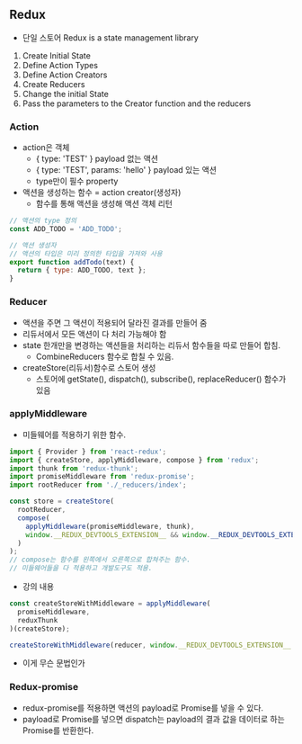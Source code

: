 ## Redux
* 단일 스토어
Redux is a state management library
1. Create Initial State
2. Define Action Types
3. Define Action Creators
4. Create Reducers
5. Change the initial State
6. Pass the parameters to the Creator function and the reducers

### Action
* action은 객체
  * { type: 'TEST' } payload 없는 액션
  * { type: 'TEST', params: 'hello' } payload 있는 액션
  * type만이 필수 property
* 액션을 생성하는 함수 = action creator(생성자)
  * 함수를 통해 액션을 생성해 액션 객체 리턴
```javascript
// 액션의 type 정의
const ADD_TODO = 'ADD_TODO';

// 액션 생성자
// 액션의 타입은 미리 정의한 타입을 가져와 사용
export function addTodo(text) {
  return { type: ADD_TODO, text };
}
```
### Reducer
* 액션을 주면 그 액션이 적용되어 달라진 결과를 만들어 줌
* 리듀서에서 모든 액션이 다 처리 가능해야 함
* state 한개만을 변경하는 액션들을 처리하는 리듀서 함수들을 따로 만들어 합침.
  * CombineReducers 함수로 합칠 수 있음.
* createStore(리듀서)함수로 스토어 생성
  * 스토어에 getState(), dispatch(), subscribe(), replaceReducer() 함수가 있음

### applyMiddleware
* 미들웨어를 적용하기 위한 함수.
```javascript
import { Provider } from 'react-redux';
import { createStore, applyMiddleware, compose } from 'redux';
import thunk from 'redux-thunk';
import promiseMiddleware from 'redux-promise';
import rootReducer from './_reducers/index';

const store = createStore(
  rootReducer,
  compose(
    applyMiddleware(promiseMiddleware, thunk),
    window.__REDUX_DEVTOOLS_EXTENSION__ && window.__REDUX_DEVTOOLS_EXTENSION__()
  )
);
// compose는 함수를 왼쪽에서 오른쪽으로 합쳐주는 함수.
// 미들웨어들을 다 적용하고 개발도구도 적용.
```
* 강의 내용
```javascript
const createStoreWithMiddleware = applyMiddleware(
  promiseMiddleware,
  reduxThunk
)(createStore);

createStoreWithMiddleware(reducer, window.__REDUX_DEVTOOLS_EXTENSION__ && window.__REDUX_DEVTOOLS_EXTENSION__())
```
* 이게 무슨 문법인가

### Redux-promise
* redux-promise를 적용하면 액션의 payload로 Promise를 넣을 수 있다.
* payload로 Promise를 넣으면 dispatch는 payload의 결과 값을 데이터로 하는 Promise를 반환한다.
